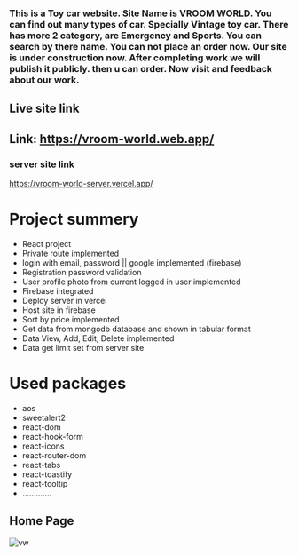 ### This is a Toy car website. Site Name is VROOM WORLD. You can find out many types of car. Specially Vintage toy car. There has more 2 category, are Emergency and Sports. You can search by there name. You can not place an order now. Our site is under construction now. After completing work we will publish it publicly. then u can order. Now visit and feedback about our work. 

## Live site link
## Link: https://vroom-world.web.app/

### server site link
https://vroom-world-server.vercel.app/



# Project summery
* React project
* Private route implemented
* login with email, password || google implemented (firebase)
* Registration password validation
* User profile photo from current logged in user implemented
* Firebase integrated
* Deploy server in vercel
* Host site in firebase
* Sort by price implemented
* Get data from mongodb database and shown in tabular format
* Data View, Add, Edit, Delete implemented
* Data get limit set from server site


# Used packages
* aos
* sweetalert2
* react-dom
* react-hook-form
* react-icons
* react-router-dom
* react-tabs
* react-toastify
* react-tooltip
* .............

## Home Page
![vw](https://github.com/programming-hero-web-course-4/b7a11-toy-marketplace-client-side-khalid-Ibne-Hussain/assets/76039658/eb7b4ec6-0f4a-4d03-b403-8644236ce023)
